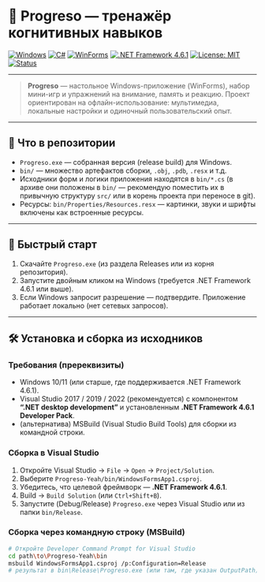 # 📘 Progreso — тренажёр когнитивных навыков

[![Windows](https://img.shields.io/badge/Platform-Windows-blue?logo=windows)](https://www.microsoft.com/windows)
[![C\#](https://img.shields.io/badge/Language-C%23-239120?logo=c-sharp)](https://docs.microsoft.com/dotnet/csharp/)
[![WinForms](https://img.shields.io/badge/UI-WinForms-0078D7)](https://docs.microsoft.com/dotnet/desktop/winforms/)
[![.NET Framework 4.6.1](https://img.shields.io/badge/.NET-4.6.1-brightgreen)](https://dotnet.microsoft.com/)
[![License: MIT](https://img.shields.io/badge/License-MIT-yellow.svg)](./LICENSE)
[![Status](https://img.shields.io/badge/status-active-brightgreen)](#)

---

> **Progreso** — настольное Windows-приложение (WinForms), набор мини-игр и упражнений на внимание, память и реакцию. Проект ориентирован на офлайн-использование: мультимедиа, локальные настройки и одиночный пользовательский опыт.

---

## 🔎 Что в репозитории
- `Progreso.exe` — собранная версия (release build) для Windows.
- `bin/` — множество артефактов сборки, `.obj`, `.pdb`, `.resx` и т.д.
- Исходники форм и логики приложения находятся в `bin/*.cs` (в архиве они положены в `bin/` — рекомендую поместить их в привычную структуру `src/` или в корень проекта при переносе в git).
- Ресурсы: `bin/Properties/Resources.resx` — картинки, звуки и шрифты включены как встроенные ресурсы.

---

## 🧭 Быстрый старт
1. Скачайте `Progreso.exe` (из раздела Releases или из корня репозитория).
2. Запустите двойным кликом на Windows (требуется .NET Framework 4.6.1 или выше).
3. Если Windows запросит разрешение — подтвердите. Приложение работает локально (нет сетевых запросов).

---

## 🛠️ Установка и сборка из исходников

### Требования (пререквизиты)
- Windows 10/11 (или старше, где поддерживается .NET Framework 4.6.1).
- Visual Studio 2017 / 2019 / 2022 (рекомендуется) с компонентом **“.NET desktop development”** и установленным **.NET Framework 4.6.1 Developer Pack**.
- (альтернатива) MSBuild (Visual Studio Build Tools) для сборки из командной строки.


### Сборка в Visual Studio
1. Откройте Visual Studio → `File` → `Open` → `Project/Solution`.
2. Выберите `Progreso-Yeah/bin/WindowsFormsApp1.csproj`.
3. Убедитесь, что целевой фреймворк — **.NET Framework 4.6.1**.
4. Build → `Build Solution` (или `Ctrl+Shift+B`).
5. Запустите (Debug/Release) `Progreso.exe` через Visual Studio или из папки `bin/Release`.

### Сборка через командную строку (MSBuild)
```bash
# Откройте Developer Command Prompt for Visual Studio
cd path\to\Progreso-Yeah\bin
msbuild WindowsFormsApp1.csproj /p:Configuration=Release
# результат в bin\Release\Progreso.exe (или там, где указан OutputPath)

